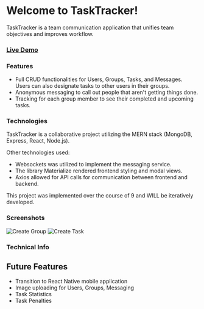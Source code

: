 # Welcome to TaskTracker!

TaskTracker is a team communication application that unifies team objectives and improves workflow.

### [Live Demo](https://task-trackr.herokuapp.com/)

### Features

+ Full CRUD functionalities for Users, Groups, Tasks, and Messages. Users can also designate tasks to other users in their groups.
+ Anonymous messaging to call out people that aren't getting things done.
+ Tracking for each group member to see their completed and upcoming tasks.

### Technologies
TaskTracker is a collaborative project utilizing the MERN stack (MongoDB, Express, React, Node.js).

Other technologies used:
+ Websockets was utilized to implement the messaging service. 
+ The library Materialize rendered frontend styling and modal views.
+ Axios allowed for API calls for communication between frontend and backend.

This project was implemented over the course of 9 and WILL be iteratively developed.

### Screenshots

![Create Group](https://github.com/schen13/TaskTracker/blob/master/docs/wireframe1.png)
![Create Task](https://github.com/schen13/TaskTracker/blob/master/docs/wireframe2.png)

### Technical Info



## Future Features

+ Transition to React Native mobile application
+ Image uploading for Users, Groups, Messaging
+ Task Statistics
+ Task Penalties
